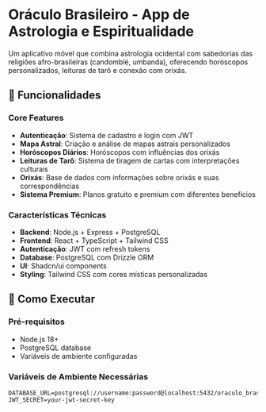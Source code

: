 # Oráculo Brasileiro - App de Astrologia e Espiritualidade

Um aplicativo móvel que combina astrologia ocidental com sabedorias das religiões afro-brasileiras (candomblé, umbanda), oferecendo horóscopos personalizados, leituras de tarô e conexão com orixás.

## 🌟 Funcionalidades

### Core Features
- **Autenticação**: Sistema de cadastro e login com JWT
- **Mapa Astral**: Criação e análise de mapas astrais personalizados
- **Horóscopos Diários**: Horóscopos com influências dos orixás
- **Leituras de Tarô**: Sistema de tiragem de cartas com interpretações culturais
- **Orixás**: Base de dados com informações sobre orixás e suas correspondências
- **Sistema Premium**: Planos gratuito e premium com diferentes benefícios

### Características Técnicas
- **Backend**: Node.js + Express + PostgreSQL
- **Frontend**: React + TypeScript + Tailwind CSS
- **Autenticação**: JWT com refresh tokens
- **Database**: PostgreSQL com Drizzle ORM
- **UI**: Shadcn/ui components
- **Styling**: Tailwind CSS com cores místicas personalizadas

## 🚀 Como Executar

### Pré-requisitos
- Node.js 18+
- PostgreSQL database
- Variáveis de ambiente configuradas

### Variáveis de Ambiente Necessárias
```env
DATABASE_URL=postgresql://username:password@localhost:5432/oraculo_brasileiro
JWT_SECRET=your-jwt-secret-key
